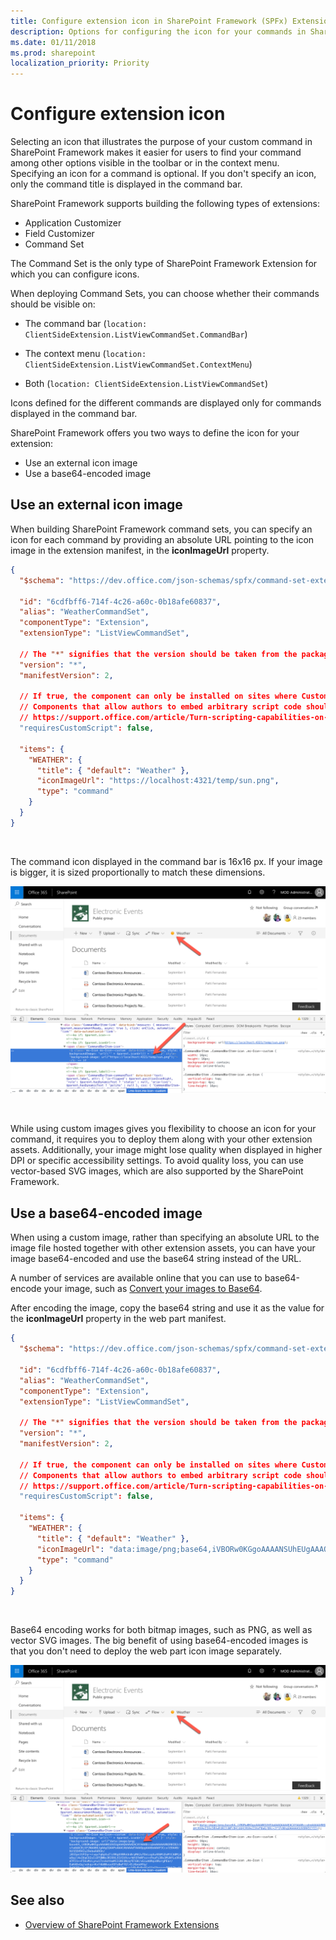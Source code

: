 ```yaml
---
title: Configure extension icon in SharePoint Framework (SPFx) Extensions
description: Options for configuring the icon for your commands in SharePoint Framework (SPFx) Extensions.
ms.date: 01/11/2018
ms.prod: sharepoint
localization_priority: Priority
---
```


# Configure extension icon

Selecting an icon that illustrates the purpose of your custom command in SharePoint Framework makes it easier for users to find your command among other options visible in the toolbar or in the context menu. Specifying an icon for a command is optional. If you don't specify an icon, only the command title is displayed in the command bar.

SharePoint Framework supports building the following types of extensions:

- Application Customizer
- Field Customizer
- Command Set

The Command Set is the only type of SharePoint Framework Extension for which you can configure icons.

When deploying Command Sets, you can choose whether their commands should be visible on:

- The command bar (`location: ClientSideExtension.ListViewCommandSet.CommandBar`)

- The context menu (`location: ClientSideExtension.ListViewCommandSet.ContextMenu`)

- Both (`location: ClientSideExtension.ListViewCommandSet`)

Icons defined for the different commands are displayed only for commands displayed in the command bar.

SharePoint Framework offers you two ways to define the icon for your extension:

- Use an external icon image
- Use a base64-encoded image

## Use an external icon image

When building SharePoint Framework command sets, you can specify an icon for each command by providing an absolute URL pointing to the icon image in the extension manifest, in the **iconImageUrl** property.

```json
{
  "$schema": "https://dev.office.com/json-schemas/spfx/command-set-extension-manifest.schema.json",

  "id": "6cdfbff6-714f-4c26-a60c-0b18afe60837",
  "alias": "WeatherCommandSet",
  "componentType": "Extension",
  "extensionType": "ListViewCommandSet",

  // The "*" signifies that the version should be taken from the package.json
  "version": "*",
  "manifestVersion": 2,

  // If true, the component can only be installed on sites where Custom Script is allowed.
  // Components that allow authors to embed arbitrary script code should set this to true.
  // https://support.office.com/article/Turn-scripting-capabilities-on-or-off-1f2c515f-5d7e-448a-9fd7-835da935584f
  "requiresCustomScript": false,

  "items": {
    "WEATHER": {
      "title": { "default": "Weather" },
      "iconImageUrl": "https://localhost:4321/temp/sun.png",
      "type": "command"
    }
  }
}
```

<br/>

The command icon displayed in the command bar is 16x16 px. If your image is bigger, it is sized proportionally to match these dimensions.

![Custom image used as the command icon in the command bar](../../../images/extensionicon_commandbar_imagepng.png)

<br/>

While using custom images gives you flexibility to choose an icon for your command, it requires you to deploy them along with your other extension assets. Additionally, your image might lose quality when displayed in higher DPI or specific accessibility settings. To avoid quality loss, you can use vector-based SVG images, which are also supported by the SharePoint Framework.

## Use a base64-encoded image

When using a custom image, rather than specifying an absolute URL to the image file hosted together with other extension assets, you can have your image base64-encoded and use the base64 string instead of the URL.

A number of services are available online that you can use to base64-encode your image, such as [Convert your images to Base64](https://www.base64-image.de).

After encoding the image, copy the base64 string and use it as the value for the **iconImageUrl** property in the web part manifest.

```json
{
  "$schema": "https://dev.office.com/json-schemas/spfx/command-set-extension-manifest.schema.json",

  "id": "6cdfbff6-714f-4c26-a60c-0b18afe60837",
  "alias": "WeatherCommandSet",
  "componentType": "Extension",
  "extensionType": "ListViewCommandSet",

  // The "*" signifies that the version should be taken from the package.json
  "version": "*",
  "manifestVersion": 2,

  // If true, the component can only be installed on sites where Custom Script is allowed.
  // Components that allow authors to embed arbitrary script code should set this to true.
  // https://support.office.com/article/Turn-scripting-capabilities-on-or-off-1f2c515f-5d7e-448a-9fd7-835da935584f
  "requiresCustomScript": false,

  "items": {
    "WEATHER": {
      "title": { "default": "Weather" },
      "iconImageUrl": "data:image/png;base64,iVBORw0KGgoAAAANSUhEUgAAAQAAAAEACAYAAABccqhmAAAAAXNSR0IB2cksfwAAACBjSFJNAAB6JgAAgIQAAPoAAACA6AAAdTAAAOpgAAA6mAAAF3CculE8AAB/hUlEQVR42u29ebwkWVUn/j03Ipe31PZqr+ruqu7q6pXuZlcRRgUVBRnUn0rpMAJuTDeLog4u48bMiDoMtCA0MjAwOqil4oI6qCO2oIiDTQ...",
      "type": "command"
    }
  }
}
```

<br/>

Base64 encoding works for both bitmap images, such as PNG, as well as vector SVG images. The big benefit of using base64-encoded images is that you don't need to deploy the web part icon image separately.

![Base64 encoded image displayed as web part icon in the toolbox](../../../images/extensionicon_commandbar_base64.png)

## See also

- [Overview of SharePoint Framework Extensions](../overview-extensions.md)

